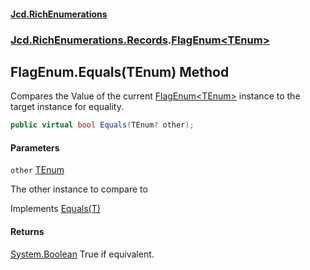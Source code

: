 #### [Jcd.RichEnumerations](index.md 'index')
### [Jcd.RichEnumerations.Records](Jcd.RichEnumerations.Records.md 'Jcd.RichEnumerations.Records').[FlagEnum&lt;TEnum&gt;](FlagEnum_TEnum_.md 'Jcd.RichEnumerations.Records.FlagEnum<TEnum>')

## FlagEnum<TEnum>.Equals(TEnum) Method

Compares the Value of the current [FlagEnum&lt;TEnum&gt;](FlagEnum_TEnum_.md 'Jcd.RichEnumerations.Records.FlagEnum<TEnum>') instance to the target instance for
equality.

```csharp
public virtual bool Equals(TEnum? other);
```
#### Parameters

<a name='Jcd.RichEnumerations.Records.FlagEnum_TEnum_.Equals(TEnum).other'></a>

`other` [TEnum](FlagEnum_TEnum_.md#Jcd.RichEnumerations.Records.FlagEnum_TEnum_.TEnum 'Jcd.RichEnumerations.Records.FlagEnum<TEnum>.TEnum')

The other instance to compare to

Implements [Equals(T)](https://docs.microsoft.com/en-us/dotnet/api/System.IEquatable-1.Equals#System_IEquatable_1_Equals__0_ 'System.IEquatable`1.Equals(`0)')

#### Returns
[System.Boolean](https://docs.microsoft.com/en-us/dotnet/api/System.Boolean 'System.Boolean')
True if equivalent.